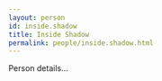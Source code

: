 ```yaml
---
layout: person
id: inside.shadow
title: Inside Shadow
permalink: people/inside.shadow.html
---
```


Person details...